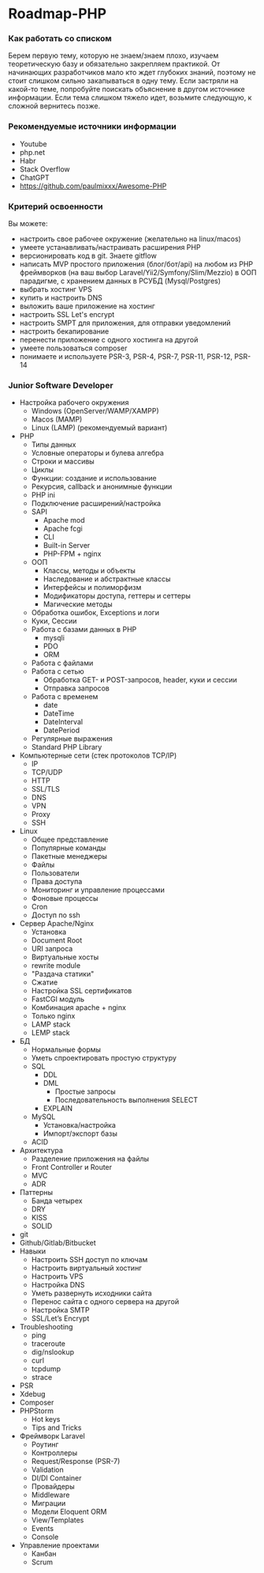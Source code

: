 # Roadmap-PHP

### Как работать со списком
Берем первую тему, которую не знаем/знаем плохо, изучаем теоретическую базу и обязательно закрепляем практикой. От начинающих разработчиков мало кто ждет глубоких знаний, поэтому не стоит слишком сильно закапываться в одну тему. Если застряли на какой-то теме, попробуйте поискать объяснение в другом источнике информации. Если тема слишком тяжело идет, возьмите следующую, к сложной вернитесь позже.


### Рекомендуемые источники информации
* Youtube
* php.net
* Habr
* Stack Overflow
* ChatGPT
* https://github.com/paulmixxx/Awesome-PHP


### Критерий освоенности
Вы можете:
* настроить свое рабочее окружение (желательно на linux/macos)
* умеете устанавливать/настраивать расширения PHP
* версионировать код в git. Знаете gitflow
* написать MVP простого приложения (блог/бот/api) на любом из PHP фреймворков (на ваш выбор Laravel/Yii2/Symfony/Slim/Mezzio) в ООП парадигме, с хранением данных в РСУБД (Mysql/Postgres)
* выбрать хостинг VPS
* купить и настроить DNS
* выложить ваше приложение на хостинг
* настроить SSL Let's encrypt
* настроить SMPT для приложения, для отправки уведомлений
* настроить бекапирование
* перенести приложение с одного хостинга на другой
* умеете пользоваться composer
* понимаете и используете PSR-3, PSR-4, PSR-7, PSR-11, PSR-12, PSR-14


### Junior Software Developer

* Настройка рабочего окружения
   * Windows (OpenServer/WAMP/XAMPP)
   * Macos (MAMP)
   * Linux (LAMP) (рекомендуемый вариант)
* PHP
    * Типы данных
    * Условные операторы и булева алгебра
    * Строки и массивы
    * Циклы
    * Функции: создание и использование
    * Рекурсия, callback и анонимные функции
    * PHP ini
    * Подключение расширений/настройка
    * SAPI
        * Apache mod
        * Apache fcgi
        * CLI
        * Built-in Server
        * PHP-FPM + nginx
    * ООП
        * Классы, методы и объекты
        * Наследование и абстрактные классы
        * Интерфейсы и полиморфизм
        * Модификаторы доступа, геттеры и сеттеры
        * Магические методы
    * Обработка ошибок, Exceptions и логи
    * Куки, Сессии
    * Работа с базами данных в PHP
        * mysqli
        * PDO
        * ORM
    * Работа с файлами
    * Работа с сетью
        * Обработка GET- и POST-запросов, header, куки и сессии
        * Отправка запросов
    * Работа с временем
        * date
        * DateTime
        * DateInterval
        * DatePeriod
    * Регулярные выражения
    * Standard PHP Library
* Компьютерные сети (стек протоколов TCP/IP)
   * IP
   * TCP/UDP
   * HTTP
   * SSL/TLS
   * DNS
   * VPN
   * Proxy
   * SSH
* Linux
    * Общее представление
    * Популярные команды
    * Пакетные менеджеры
    * Файлы
    * Пользователи
    * Права доступа
    * Мониторинг и управление процессами
    * Фоновые процессы
    * Cron
    * Доступ по ssh
* Сервер Apache/Nginx
   * Установка
   * Document Root
   * URI запроса
   * Виртуальные хосты
   * rewrite module
   * "Раздача статики"
   * Сжатие
   * Настройка SSL сертификатов
   * FastCGI модуль
   * Комбинация apache + nginx
   * Только nginx
   * LAMP stack
   * LEMP stack
* БД
    * Нормальные формы
    * Уметь спроектировать простую структуру
    * SQL
        * DDL
        * DML
           * Простые запросы
           * Последовательность выполнения SELECT
        * EXPLAIN
    * MySQL
        * Установка/настройка
        * Импорт/экспорт базы
    * ACID
* Архитектура
    * Разделение приложения на файлы
    * Front Controller и Router
    * MVC
    * ADR
* Паттерны
    * Банда четырех
    * DRY
    * KISS
    * SOLID
* git
* Github/Gitlab/Bitbucket
* Навыки
    * Настроить SSH доступ по ключам
    * Настроить виртуальный хостинг
    * Настроить VPS
    * Настройка DNS
    * Уметь развернуть исходники сайта
    * Перенос сайта с одного сервера на другой
    * Настройка SMTP
    * SSL/Let’s Encrypt
* Troubleshooting
   * ping
   * traceroute
   * dig/nslookup
   * curl
   * tcpdump
   * strace
* PSR
* Xdebug
* Composer
* PHPStorm
   * Hot keys
   * Tips and Tricks
* Фреймворк Laravel
   * Роутинг
   * Контроллеры
   * Request/Response (PSR-7)
   * Validation
   * DI/DI Container
   * Провайдеры
   * Middleware
   * Миграции
   * Модели Eloquent ORM
   * View/Templates
   * Events
   * Console
* Управление проектами
   * Канбан
   * Scrum


